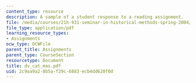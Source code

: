 ```yaml
---
content_type: resource
description: A sample of a student response to a reading assignment.
file: /media/courses/21h-931-seminar-in-historical-methods-spring-2004/2c9aa9a28b5af29c6883ecb4dd620f0d_dv_cat_mas.pdf
file_type: application/pdf
learning_resource_types:
- Assignments
ocw_type: OCWFile
parent_title: Assignments
parent_type: CourseSection
resourcetype: Document
title: dv_cat_mas.pdf
uid: 2c9aa9a2-8b5a-f29c-6883-ecb4dd620f0d
---
```

